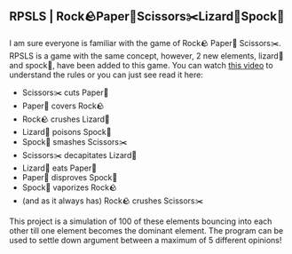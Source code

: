 ## RPSLS | Rock🪨Paper📜Scissors✂️Lizard🦎Spock🖖
I am sure everyone is familiar with the game of Rock🪨 Paper📜 Scissors✂️. RPSLS is a game with the same concept, however, 2 new elements, lizard🦎 and spock🖖, have been added to this game. You can watch [this video](https://www.youtube.com/watch?v=x5Q6-wMx-K8) to understand the rules or you can just see read it here:
- Scissors✂️ cuts Paper📜
- Paper📜 covers Rock🪨
- Rock🪨 crushes Lizard🦎
- Lizard🦎 poisons Spock🖖
- Spock🖖 smashes Scissors✂️
- Scissors✂️ decapitates Lizard🦎
- Lizard🦎 eats Paper📜
- Paper📜 disproves Spock🖖
- Spock🦎 vaporizes Rock🪨
- (and as it always has) Rock🪨 crushes Scissors✂️

This project is a simulation of 100 of these elements bouncing into each other till one element becomes the dominant element. The program can be used to settle down argument between a maximum of 5 different opinions!
